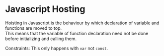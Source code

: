 # Javascript Hosting
Hoisting in Javascript is the behaviour by which declaration of variable and functions
are moved to top. <br> This means that the variable of function declaration need not be
done before initializing and calling them.

Constraints: This only happens with ```var``` not ```const```.